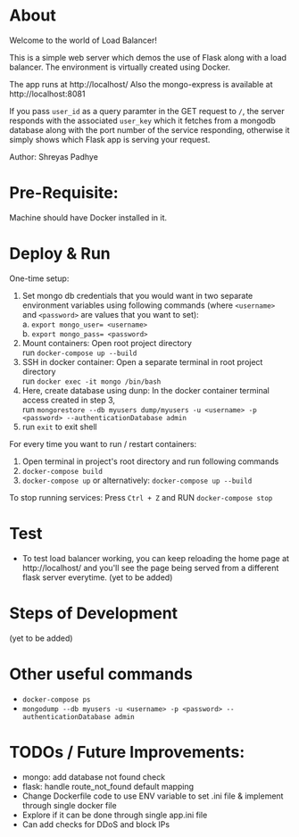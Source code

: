 # About
Welcome to the world of Load Balancer!

This is a simple web server which demos the use of Flask along with a load balancer. The environment is virtually created using Docker.

The app runs at http://localhost/ Also the mongo-express is available at http://localhost:8081

If you pass `user_id` as a query paramter in the GET request to `/`, the server responds with the associated `user_key` which it fetches from a mongodb database along with the port number of the service responding, otherwise it simply shows which Flask app is serving your request.

Author: Shreyas Padhye

# Pre-Requisite:
Machine should have Docker installed in it.

# Deploy & Run
One-time setup:
1. Set mongo db credentials that you would want in two separate environment variables using following commands (where `<username>` and `<password>` are values that you want to set):  
    a. `export mongo_user= <username>`  
    b. `export mongo_pass= <password>`
2. Mount containers: Open root project directory  
        run `docker-compose up --build`
3. SSH in docker container: Open a separate terminal in root project directory  
        run `docker exec -it mongo /bin/bash` 
4. Here, create database using dunp:
        In the docker container terminal access created in step 3,  
        run `mongorestore --db myusers dump/myusers -u <username> -p <password> --authenticationDatabase admin`
5. run `exit` to exit shell

For every time you want to run / restart containers:
1. Open terminal in project's root directory and run following commands 
2. `docker-compose build`
3. `docker-compose up` 
or alternatively: `docker-compose up --build`

To stop running services: Press `Ctrl + Z` and RUN `docker-compose stop`

# Test
- To test load balancer working, you can keep reloading the home page at http://localhost/ and you'll see the page being served from a different flask server everytime.
(yet to be added)

# Steps of Development
(yet to be added)


# Other useful commands
- `docker-compose ps`
- `mongodump --db myusers -u <username> -p <password> --authenticationDatabase admin`

# TODOs / Future Improvements: 
- mongo: add database not found check
- flask: handle route_not_found default mapping
- Change Dockerfile code to use ENV variable to set .ini file & implement through single docker file
- Explore if it can be done through single app.ini file
- Can add checks for DDoS and block IPs



